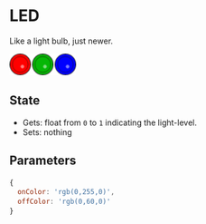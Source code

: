 # LED
Like a light bulb, just newer.

![led](led.png)

## State
* Gets: float from `0` to `1` indicating the light-level.
* Sets: nothing

## Parameters
```javascript
{
  onColor: 'rgb(0,255,0)',
  offColor: 'rgb(0,60,0)'
}
```
